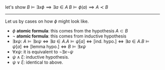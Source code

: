 let's show $B \models \exists x\phi \implies \exists a \in A\; B \models \phi(a) \implies A \prec B$

---

Let us by cases on how $\phi$ might look like.

- $\phi$ **atomic formula**: this comes from the hypothesis $A \subset B$
- $\lnot$ **atomic formula**: this comes from inductive hypothesis
- $\exists x \psi$: $A \models \exists x \psi \iff \exists a \in A. A \models \psi[a] \iff \text{[ind. hypo.]} \iff \exists a \in A. B \models \psi[a] \iff \text{[lemma hypo.]} \iff B \models \exists x \psi$
- $\forall x \psi$: it is equivalent to $\lnot \exists x \lnot \psi$
- $\psi \land \xi$: inductive hypothesis.
- $\psi \lor \xi$: identical to above.
